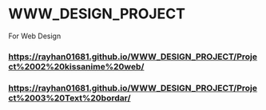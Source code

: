 # WWW_DESIGN_PROJECT
For Web Design

### https://rayhan01681.github.io/WWW_DESIGN_PROJECT/Project%2002%20kissanime%20web/
### https://rayhan01681.github.io/WWW_DESIGN_PROJECT/Project%2003%20Text%20bordar/
